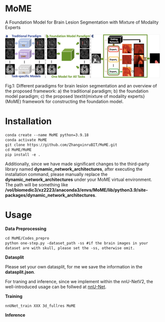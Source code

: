 # MoME
A Foundation Model for Brain Lesion Segmentation with Mixture of Modality Experts

![image](https://github.com/ZhangxinruBIT/MoME/blob/main/fig/comb12.png)

Fig.1: Different paradigms for brain lesion segmentation and an overview of the proposed framework:
a) the traditional paradigm;
b) the foundation model paradigm;
c) the proposed \textit{mixture of modality experts} ($\text{MoME}$) framework for constructing the foundation model.

# Installation

```
conda create --name MoME python=3.9.18
conda activate MoME
git clone https://github.com/ZhangxinruBIT/MoME.git
cd MoME/MoME
pip install -e .
```
Additionally, since we have made significant changes to the third-party library named  **dynamic_network_architectures**, after executing the installation command, please manually replace the  **dynamic_network_architectures** under your MoME virtual environment. The path will be something like **/vol/biomedic3/xz2223/anaconda3/envs/MoME/lib/python3.9/site-packages/dynamic_network_architectures**.

# Usage

**Data Preprocessing**
```
cd MoME/Codes_prepro
python one-step.py -dataset_path -ss #if the brain images in your dataset are with skull, please set the -ss, otherwise omit.
```
**Datasplit**

Please set your own datasplit, for me we save the information in the **datasplit.json**.

For traning and inference, since we implement within the nnU-NetV2, the well-introduced usage can be follwed at [nnU-Net](https://github.com/MIC-DKFZ/nnUNet.git).


**Training**
```
nnUNet_train XXX 3d_fullres MoME
```
**Inference**
```

```
